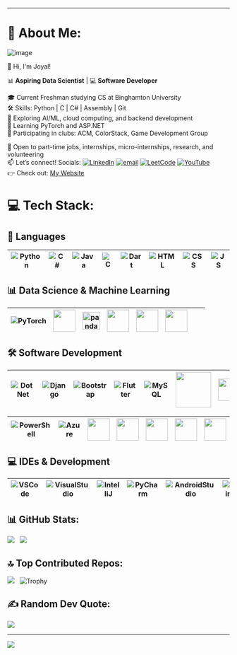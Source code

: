 ***
# 💫 About Me:
![image](https://github.com/user-attachments/assets/dc13aa4e-1c91-49a6-956c-613c4ca4aaff)


👋 Hi, I'm Joyal! 

📊 **Aspiring Data Scientist** | 💻 **Software Developer** 

🎓 Current Freshman studying CS at Binghamton University <br> 
🛠️ Skills: Python | C | C# | Assembly | Git <br>
🤖 Exploring AI/ML, cloud computing, and backend development <br> 
🧠 Learning PyTorch and ASP.NET <br>
👥 Participating in clubs: ACM, ColorStack, Game Development Group 

💼 Open to part-time jobs, internships, micro-internships, research, and volunteering <br> 
📫 Let’s connect! Socials: [![LinkedIn](https://img.shields.io/badge/LinkedIn-%230077B5.svg?logo=linkedin&logoColor=white)](https://www.linkedin.com/in/joyalpaul/) [![email](https://img.shields.io/badge/Email-D14836?logo=gmail&logoColor=white)](mailto:joyalmathewpaul@gmail.com) [![LeetCode](https://img.shields.io/badge/LeetCode-FFA116?logo=leetcode&logoColor=black)](https://leetcode.com/u/JoyalMPaul/) [![YouTube](https://img.shields.io/badge/YouTube-FF0000?logo=youtube&logoColor=white)](https://www.youtube.com/@JoyalPaul-28) <br>
👉 Check out: [My Website](https://joyalmathewpaul.wixsite.com/joyalpaul) <br>

# 💻 Tech Stack: 


## 📝 Languages  

| ![Python](https://skillicons.dev/icons?i=python&size=50) | ![C#](https://skillicons.dev/icons?i=cs&size=50) | ![Java](https://skillicons.dev/icons?i=java&size=50)  | ![C](https://skillicons.dev/icons?i=c&size=50) | ![Dart](https://skillicons.dev/icons?i=dart&size=50) | ![HTML](https://skillicons.dev/icons?i=html&size=50) | ![CSS](https://skillicons.dev/icons?i=css&size=50) | ![JS](https://skillicons.dev/icons?i=js&size=50) | 
|---|---|---|---|---|---|---|---|

## 📊 Data Science & Machine Learning  

| ![PyTorch](https://skillicons.dev/icons?i=pytorch&size=50) | <img src="https://raw.githubusercontent.com/JoyalMPaul/Assets/refs/heads/main/ReadMe_Images/NumPy.png" height="50"> | <img src="https://raw.githubusercontent.com/JoyalMPaul/Assets/refs/heads/main/ReadMe_Images/Pandas.png" alt="pandas" height="40" style="vertical-align:middle;"/> | <img src="https://raw.githubusercontent.com/JoyalMPaul/Assets/refs/heads/main/ReadMe_Images/Matplotlib.png" height="50"> | <img src="https://raw.githubusercontent.com/JoyalMPaul/Assets/refs/heads/main/ReadMe_Images/Jupyter.png" height="50"> | <img src="https://cdn.jsdelivr.net/gh/devicons/devicon@latest/icons/anaconda/anaconda-original.svg" height="50"> | | |
|---|---|---|---|---|---|---|---|


## 🛠 Software Development  

| ![DotNet](https://skillicons.dev/icons?i=dotnet&size=50) | ![Django](https://skillicons.dev/icons?i=django&size=50) | ![Bootstrap](https://skillicons.dev/icons?i=bootstrap&size=50) | ![Flutter](https://skillicons.dev/icons?i=flutter&size=50) | ![MySQL](https://skillicons.dev/icons?i=mysql&size=50) | <img src="https://raw.githubusercontent.com/JoyalMPaul/Assets/refs/heads/main/ReadMe_Images/MicrosoftSQL.png" height="80"> | <img src="https://raw.githubusercontent.com/JoyalMPaul/Assets/refs/heads/main/ReadMe_Images/Azure%20SQL%20Database.png" height="50"> | ![Git](https://skillicons.dev/icons?i=git&size=50) | ![GitHub](https://skillicons.dev/icons?i=github&size=50) |
|---|---|---|---|---|---|---|---|---|

| ![PowerShell](https://skillicons.dev/icons?i=powershell&size=50) | ![Azure](https://skillicons.dev/icons?i=azure&size=50) | <img src="https://raw.githubusercontent.com/JoyalMPaul/Assets/refs/heads/main/ReadMe_Images/Azure%20Devops.png" height="50"> | <img src="https://upload.wikimedia.org/wikipedia/commons/f/fa/Kivy-logo-black-512.png?20150103154002" height="50"> | <img src="https://raw.githubusercontent.com/JoyalMPaul/Assets/refs/heads/main/Wix.png" height="50"> | <img src="https://raw.githubusercontent.com/JoyalMPaul/Assets/refs/heads/main/Spim.png" height="50"> | <img src="https://raw.githubusercontent.com/JoyalMPaul/Assets/refs/heads/main/ReadMe_Images/Mips.png" height="50"> |
|---|---|---|---|---|---|---|

## 💻 IDEs & Development  

| ![VSCode](https://skillicons.dev/icons?i=vscode&size=50) | ![VisualStudio](https://skillicons.dev/icons?i=visualstudio&size=50) | ![IntelliJ](https://skillicons.dev/icons?i=idea&size=50) | ![PyCharm](https://skillicons.dev/icons?i=pycharm&size=50) | ![AndroidStudio](https://skillicons.dev/icons?i=androidstudio&size=50) | ![Vim](https://skillicons.dev/icons?i=vim&size=50) |
|---|---|---|---|---|---|



## 📊 GitHub Stats: 
![](https://nirzak-streak-stats.vercel.app/?user=JoyalMPaul&theme=dark&hide_border=false&v=2) &nbsp;
![](https://github-readme-stats.vercel.app/api/top-langs/?username=JoyalMPaul&theme=dark&hide_border=false&include_all_commits=false&count_private=false&layout=compact&v=2)


## 🔝 Top Contributed Repos: 
![](https://github-contributor-stats.vercel.app/api?username=JoyalMPaul&limit=5&theme=dark&combine_all_yearly_contributions=true&v=2) &nbsp;
![Trophy](https://github-profile-trophy.vercel.app/?username=JoyalMPaul&theme=radical&margin-w=8&row=1&column=2)


## ✍️ Random Dev Quote:
![](https://quotes-github-readme.vercel.app/api?type=horizontal&theme=radical) 

---
[![](https://visitcount.itsvg.in/api?id=JoyalMPaul&icon=0&color=0)](https://visitcount.itsvg.in)

<!-- Proudly created with GPRM ( https://gprm.itsvg.in ) -->
